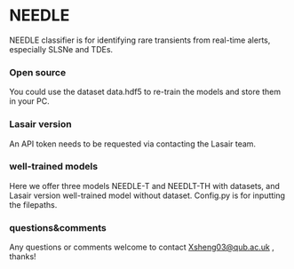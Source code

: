 # NEEDLE
NEEDLE classifier is for identifying rare transients from real-time alerts, especially SLSNe and TDEs.

### Open source
You could use the dataset data.hdf5 to re-train the models and store them in your PC.

### Lasair version
An API token needs to be requested via contacting the Lasair team.

### well-trained models
Here we offer three models NEEDLE-T and NEEDLT-TH with datasets, and Lasair version well-trained model without dataset.
Config.py is for inputting the filepaths.

### questions&comments
Any questions or comments welcome to contact Xsheng03@qub.ac.uk , thanks!
